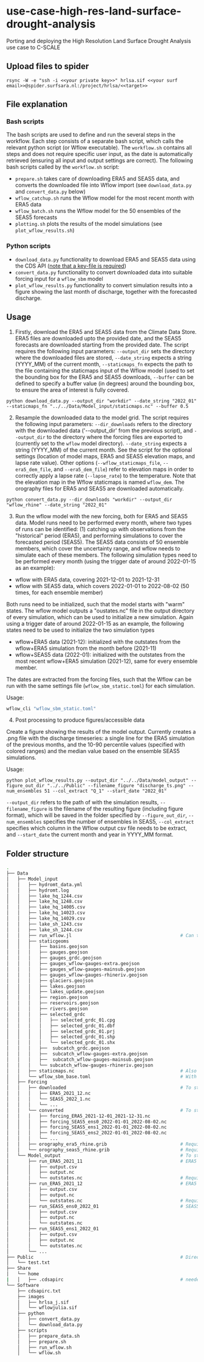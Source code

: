# use-case-high-res-land-surface-drought-analysis
Porting and deploying the High Resolution Land Surface Drought Analysis use case to C-SCALE

## Upload files to spider
```
rsync -W -e "ssh -i <<your private key>>" hrlsa.sif <<your surf email>>@spider.surfsara.nl:/project/hrlsa/<<target>>
```
## File explanation

### Bash scripts
The bash scripts are used to define and run the several steps in the workflow. Each step
consists of a separate bash script, which calls the relevant python script (or Wflow
executable). The `workflow.sh` contains all steps and does not require specific user input, as
the date is automatically retrieved (ensuring all input and output settings are correct). The
following bash scripts called by the `workflow.sh` script:
* `prepare.sh` takes care of downloading ERA5 and SEAS5 data, and converts the downloaded file
  into Wflow import (see `download_data.py` and `convert_data.py` below)
* `wflow_catchup.sh` runs the Wflow model for the most recent month with ERA5 data
* `wflow_batch.sh` runs the Wflow model for the 50 ensembles of the SEAS5 forecasts
* `plotting.sh` plots the results of the model simulations (see `plot_wflow_results.sh`)

### Python scripts
* `download_data.py` functionality to download ERA5 and SEAS5 data using the CDS API ([note
  that a key-file is required](https://cds.climate.copernicus.eu/api-how-to))
* `convert_data.py` functionality to convert downloaded data into suitable forcing input for a
  `wflow_sbm` model
* `plot_wflow_results.py` functionality to convert simulation results into a figure showing the
  last month of discharge, together with the forecasted discharge.


## Usage
1. Firstly, download the ERA5 and SEAS5 data from the Climate Data Store. ERA5 files are
downloaded upto the provided date, and the SEAS5 forecasts are downloaded starting from the
provided date. The script requires the following input parameters: `--output_dir` sets the
directory where the downloaded files are stored, `--date_string` expects a string (YYYY_MM) of
the current month, `--staticmaps_fn` expects the path to the file containing the staticmaps
input of the Wflow model (used to set the bounding box for the ERA5 and SEAS5 downloads,
`--buffer` can be defined to specify a buffer value (in degrees) around the bounding box, to
ensure the area of interest is fully covered.
```
python download_data.py --output_dir "workdir" --date_string "2022_01" --staticmaps_fn "../../Data/Model_input/staticmaps.nc" --buffer 0.5
```

2. Resample the downloaded data to the model grid. The script requires the following input
parameters: `--dir_downloads` refers to the directory with the downloaded data ('--output_dir'
from the previous script), and `--output_dir` to the directory where the forcing files are
exported to (currently set to the `wflow` model directory). `--date_string` expects a string
(YYYY_MM) of the current month. See the script for the optional settings (location of model
maps, ERA5 and SEAS5 elevation maps, and lapse rate value). Other options
(`--wflow_staticmaps_file`, `--era5_dem_file`, and `--era5_dem_file`) refer to elevation maps
in order to correctly apply a lapse rate (`--lapse_rate`) to the temperature. Note that the
elevation map in the Wflow staticmaps is named `wflow_dem`. The orography files for ERA5 and
SEAS5 are downloaded automatically.
```
python convert_data.py --dir_downloads "workdir" --output_dir "wflow_rhine" --date_string "2022_01"
```

3. Run the wflow model with the new forcing, both for ERA5 and SEAS5 data. Model runs need to
be performed every month, where two types of runs can be identified: (1) catching up with
observations from the "historical" period (ERA5), and performing simulations to cover the
forecasted period (SEAS5). The SEAS5 data consists of 50 ensemble members, which cover the
uncertainty range, and wflow needs to simulate each of these members. The following simulation
types need to be performed every month (using the trigger date of around 2022-01-15 as an
example):
 * wflow with ERA5 data, covering 2021-12-01 to 2021-12-31
 * wflow with SEAS5 data, which covers 2022-01-01 to 2022-08-02 (50 times, for each ensemble
   member)

Both runs need to be initialized, such that the model starts with "warm" states. The wflow
model outputs a "oustates.nc" file in the output directory of every simulation, which can be
used to initialize a new simulation. Again using a trigger date of around 2022-01-15 as an
example, the following states need to be used to initialize the two simulation types
 * wflow+ERA5 data (2021-12): initialized with the outstates from the wflow+ERA5 simulation
   from the month before (2021-11)
 * wflow+SEAS5 data (2022-01): initialized with the outstates from the most recent wflow+ERA5
 simulation (2021-12), same for every ensemble member.

The dates are extracted from the forcing files, such that the Wflow can be run with the same settings file (`wflow_sbm_static.toml`) for each simulation.

Usage:
```bash
wflow_cli "wflow_sbm_static.toml"
```

4. Post processing to produce figures/accessible data

Create a figure showing the results of the model output. Currently creates a .png file with the
discharge timeseries: a single line for the ERA5 simulation of the previous months, and the
10-90 percentile values (specified with colored ranges) and the median value based on the
ensemble SEAS5 simulations.

Usage:
```
python plot_wflow_results.py --output_dir "../../Data/model_output" --figure_out_dir "../../Public" --filename_figure "discharge_ts.png" --num_ensembles 51 --col_extract "Q_1" --start_date "2022_01"
```
`--output_dir` refers to the path of with the simulation results, `--filename_figure` is the
filename of the resulting figure (including figure format), which will be saved in the folder
specified by `--figure_out_dir`, `--num_ensembles` specifies the number of ensembles in SEAS5,
`--col_extract` specifies which column in the Wflow output csv file needs to be extract, and
`--start_date` the current month and year in YYYY_MM format.

## Folder structure
```bash
.
├── Data
│   ├── Model_input
│   │   ├── hydromt_data.yml
│   │   ├── hydromt.log
│   │   ├── lake_hq_1244.csv
│   │   ├── lake_hq_1248.csv
│   │   ├── lake_hq_14005.csv
│   │   ├── lake_hq_14023.csv
│   │   ├── lake_hq_14029.csv
│   │   ├── lake_sh_1243.csv
│   │   ├── lake_sh_1244.csv
│   │   ├── run_wflow.jl                                        # Can this file be moved to the scripts directory?
│   │   ├── staticgeoms
│   │   │   ├── basins.geojson
│   │   │   ├── gauges.geojson
│   │   │   ├── gauges_grdc.geojson
│   │   │   ├── gauges_wflow-gauges-extra.geojson
│   │   │   ├── gauges_wflow-gauges-mainsub.geojson
│   │   │   ├── gauges_wflow-gauges-rhineriv.geojson
│   │   │   ├── glaciers.geojson
│   │   │   ├── lakes.geojson
│   │   │   ├── lakes_update.geojson
│   │   │   ├── region.geojson
│   │   │   ├── reservoirs.geojson
│   │   │   ├── rivers.geojson
│   │   │   ├── selected_grdc
│   │   │   │   ├── selected_grdc_01.cpg
│   │   │   │   ├── selected_grdc_01.dbf
│   │   │   │   ├── selected_grdc_01.prj
│   │   │   │   ├── selected_grdc_01.shp
│   │   │   │   └── selected_grdc_01.shx
│   │   │   ├──  subcatch_grdc.geojson
│   │   │   ├──  subcatch_wflow-gauges-extra.geojson
│   │   │   ├──  subcatch_wflow-gauges-mainsub.geojson
│   │   │   └── subcatch_wflow-gauges-rhineriv.geojson
│   │   ├── staticmaps.nc                                       # Also used by convert_data.py
│   │   └── wflow_sbm_base.toml                                 # With baseline settings, details are adjusted by start_wflow.jl
│   ├── Forcing
│   │   ├── downloaded                                          # To store files created by download_data.py
│   │   │   ├── ERA5_2021_12.nc
│   │   │   └── SEAS5_2022_1.nc
│   │   │   └── ...
│   │   └── converted                                           # To store files created by convert_data.py, also required to run wflow
│   │   │   ├── forcing_ERA5_2021-12-01_2021-12-31.nc
│   │   │   ├── forcing_SEAS5_ens0_2022-01-01_2022-08-02.nc
│   │   │   ├── forcing_SEAS5_ens1_2022-01-01_2022-08-02.nc
│   │   │   ├── forcing_SEAS5_ens2_2022-01-01_2022-08-02.nc
│   │   │   └── ...
│   │   ├── orography_era5_rhine.grib                           # Required for convert_data.py
│   │   └── orography_seas5_rhine.grib                          # Required for convert_data.py
│   └── Model_output                                            # To store results of the model simulation
│       ├── run_ERA5_2021_11                                    # ERA5 simulation result, directory name contains year_month of the simulated period
│       │   ├── output.csv
│       │   ├── output.nc
│       │   └── outstates.nc                                    # Required to initialize the ERA5_2021_12 simulation
│       ├── run_ERA5_2021_12                                    # ERA5 simulation result, directory name contains year_month of the simulated period
│       │   ├── output.csv
│       │   ├── output.nc
│       │   └── outstates.nc                                    # Required to initialize the SEAS5_ensX_2022_1 simulations
│       ├── run_SEAS5_ens0_2022_01                              # SEAS5 ensemble X simulation result, directory name contains year_month of the start of the simulated period
│       │   ├── output.csv
│       │   ├── output.nc
│       │   └── outstates.nc
│       ├── run_SEAS5_ens1_2022_01
│       │   ├── output.csv
│       │   ├── output.nc
│       │   └── outstates.nc
│       └── ...
├── Public                                                      # Directory to store output (figures/processed model output) in, accessible from "outside"
│   └── test.txt
├── Share
│   └── home
|   │   ├── .cdsapirc                                           # needed to authenticate with the server
└── Software
    ├── cdsapirc.txt
    ├── images
    │   ├── hrlsa_j.sif
    │   └── wflowjulia.sif
    ├── python
    │   ├── convert_data.py
    │   └── download_data.py
    ├── scripts
    │   ├── prepare_data.sh
    │   ├── prepare.sh
    │   ├── run_wflow.sh
    │   └── wflow.sh
```

